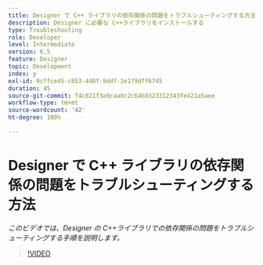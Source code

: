 ```yaml
---
title: Designer で C++ ライブラリの依存関係の問題をトラブルシューティングする方法
description: Designer に必要な C++ライブラリをインストールする
type: Troubleshooting
role: Developer
level: Intermediate
version: 6.5
feature: Designer
topic: Development
index: y
exl-id: 9cffce45-c853-440f-9ddf-2e179dff6745
duration: 45
source-git-commit: f4c621f3a9caa8c2c64b8323312343fe421a5aee
workflow-type: tm+mt
source-wordcount: '42'
ht-degree: 100%

---
```


# Designer で C++ ライブラリの依存関係の問題をトラブルシューティングする方法

*このビデオでは、Designer の C++ライブラリでの依存関係の問題をトラブルシューティングする手順を説明します。*

>[!VIDEO](https://video.tv.adobe.com/v/335576?quality=12&learn=on)
